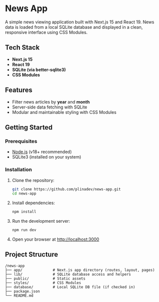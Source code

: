 # News App

A simple news viewing application built with Next.js 15 and React 19. News data is loaded from a local SQLite database and displayed in a clean, responsive interface using CSS Modules.

## Tech Stack

- **Next.js 15**
- **React 19**
- **SQLite (via better-sqlite3)**
- **CSS Modules**

## Features

- Filter news articles by **year** and **month**
- Server-side data fetching with SQLite
- Modular and maintainable styling with CSS Modules

## Getting Started

### Prerequisites

- [Node.js](https://nodejs.org/) (v18+ recommended)
- SQLite3 (installed on your system)

### Installation

1. Clone the repository:

   ```bash
   git clone https://github.com/plinadev/news-app.git
   cd news-app
   ```

2. Install dependencies:

   ```bash
   npm install
   ```

3. Run the development server:

   ```bash
   npm run dev
   ```

4. Open your browser at [http://localhost:3000](http://localhost:3000)

## Project Structure

```
/news-app
├── app/              # Next.js app directory (routes, layout, pages)
├── lib/              # SQLite database access and helpers
├── public/           # Static assets
├── styles/           # CSS Modules
├── database/         # Local SQLite DB file (if checked in)
├── package.json
└── README.md
```
